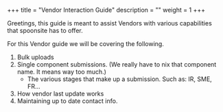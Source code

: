 +++
title = "Vendor Interaction Guide"
description = ""
weight = 1
+++

Greetings, this guide is meant to assist Vendors with various capabilities that spoonsite has to offer.

For this Vendor guide we will be covering the following.

1. Bulk uploads
1. Single component submissions. (We really have to nix that component name. It means way too much.)
    - The various stages that make up a submission. Such as: IR, SME, FR...
1. How vendor last update works
1. Maintaining up to date contact info.



